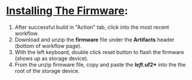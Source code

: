 # [Installing The Firmware](https://zmk.dev/docs/user-setup#installing-the-firmware):
1. After successful build in "Action" tab, click into the most recent workflow.
2. Download and unzip the **firmware** file under the **Artifacts** header (bottom of workflow page).
3. With the left keyboard, double click reset button to flash the firmware (shows up as storage device). 
4. From the unzip firmware file, copy and paste the __*left*.uf2*__ into the the root of the storage device.
